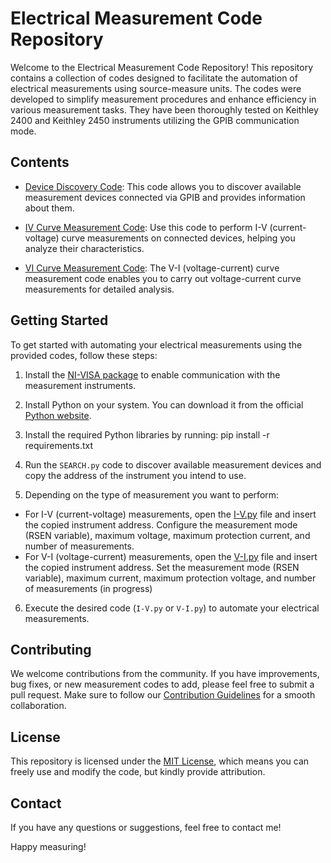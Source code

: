 # Electrical Measurement Code Repository

Welcome to the Electrical Measurement Code Repository! This repository contains a collection of codes designed to facilitate the automation of electrical measurements using source-measure units. The codes were developed to simplify measurement procedures and enhance efficiency in various measurement tasks. They have been thoroughly tested on Keithley 2400 and Keithley 2450 instruments utilizing the GPIB communication mode.

## Contents

- [Device Discovery Code](./SEARCH.py/): This code allows you to discover available measurement devices connected via GPIB and provides information about them.

- [IV Curve Measurement Code](./I-V.py/): Use this code to perform I-V (current-voltage) curve measurements on connected devices, helping you analyze their characteristics.

- [VI Curve Measurement Code](./V-I.py/): The V-I (voltage-current) curve measurement code enables you to carry out voltage-current curve measurements for detailed analysis.


## Getting Started

To get started with automating your electrical measurements using the provided codes, follow these steps:

1. Install the [NI-VISA package](https://www.ni.com/en/support/downloads/drivers/download.ni-visa.html#484351) to enable communication with the measurement instruments.

2. Install Python on your system. You can download it from the official [Python website](https://www.python.org/downloads/).

3. Install the required Python libraries by running:
pip install -r requirements.txt


4. Run the `SEARCH.py` code to discover available measurement devices and copy the address of the instrument you intend to use.

5. Depending on the type of measurement you want to perform:
- For I-V (current-voltage) measurements, open the [I-V.py](./I-V.py/) file and insert the copied instrument address. Configure the measurement mode (RSEN variable), maximum voltage, maximum protection current, and number of measurements.
- For V-I (voltage-current) measurements, open the [V-I.py](./V-I.py/) file and insert the copied instrument address. Set the measurement mode (RSEN variable), maximum current, maximum protection voltage,
and number of measurements (in progress)

6. Execute the desired code (`I-V.py` or `V-I.py`) to automate your electrical measurements.

## Contributing

We welcome contributions from the community. If you have improvements, bug fixes, or new measurement codes to add, please feel free to submit a pull request. Make sure to follow our [Contribution Guidelines](CONTRIBUTING.md) for a smooth collaboration.

## License

This repository is licensed under the [MIT License](LICENSE), which means you can freely use and modify the code, but kindly provide attribution.

## Contact

If you have any questions or suggestions, feel free to contact me!

Happy measuring!
